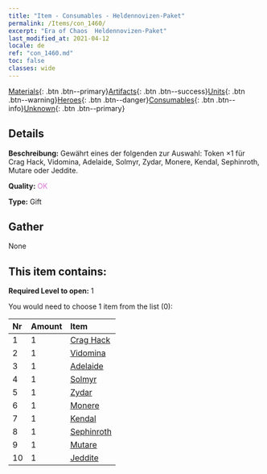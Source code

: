 ```yaml
---
title: "Item - Consumables - Heldennovizen-Paket"
permalink: /Items/con_1460/
excerpt: "Era of Chaos  Heldennovizen-Paket"
last_modified_at: 2021-04-12
locale: de
ref: "con_1460.md"
toc: false
classes: wide
---
```

 [Materials](/de/Items/){: .btn .btn--primary}[Artifacts](/de/Items/Artifacts/){: .btn .btn--success}[Units](/de/Items/Units/){: .btn .btn--warning}[Heroes](/de/Items/Heroes/){: .btn .btn--danger}[Consumables](/de/Items/Consumables/){: .btn .btn--info}[Unknown](/de/Items/Unknown/){: .btn .btn--primary}

## Details
 **Beschreibung:** Gewährt eines der folgenden zur Auswahl: Token ×1 für Crag Hack, Vidomina, Adelaide, Solmyr, Zydar, Monere, Kendal, Sephinroth, Mutare oder Jeddite.

 **Quality:** <span style="color: #DA70D6">OK</span>

 **Type:** Gift

## Gather

  None

## This item contains:

 **Required Level to open:** 1

 You would need to choose 1 item from the list (0):

  | Nr | Amount |     Item    |
  |:---|:-------|:------------|
  | 1 | 1 | [Crag Hack](/de/Items/her_375/) | 
  | 2 | 1 | [Vidomina](/de/Items/her_372/) | 
  | 3 | 1 | [Adelaide](/de/Items/her_359/) | 
  | 4 | 1 | [Solmyr](/de/Items/her_386/) | 
  | 5 | 1 | [Zydar](/de/Items/her_385/) | 
  | 6 | 1 | [Monere](/de/Items/her_379/) | 
  | 7 | 1 | [Kendal](/de/Items/her_363/) | 
  | 8 | 1 | [Sephinroth](/de/Items/her_392/) | 
  | 9 | 1 | [Mutare](/de/Items/her_389/) | 
  | 10 | 1 | [Jeddite](/de/Items/her_391/) | 
